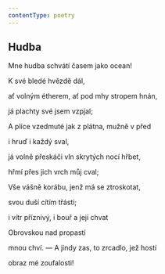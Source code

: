 ```yaml
---
contentType: poetry
---
```


## Hudba

Mne hudba schvátí časem jako ocean!

K své bledé hvězdě dál,

ať volným étherem, ať pod mhy stropem hnán,

já plachty své jsem vzpjal;

A plíce vzedmuté jak z plátna, mužně v před

i hruď i každý sval,

já volně přeskáči vln skrytých nocí hřbet,

hřmí přes jich vrch můj cval;

Vše vášně korábu, jenž má se ztroskotat,

svou duší cítím třásti;

i vítr příznivý, i bouř a její chvat

Obrovskou nad propastí

mnou chví. — A jindy zas, to zrcadlo, jež hostí

obraz mé zoufalosti!
